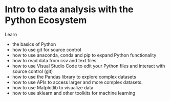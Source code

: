 # Intro  to data analysis with the Python Ecosystem

Learn

* the basics of Python
* how to use git for source control
* how to use anaconda, conda and pip to expand Python functionality
* how to read data from csv and text files 
* how to use Visual Studio Code to edit your Python files and interact with source control (git)
* how to use the Pandas library to explore complex datasets
* how to use APIs to access larger and more complex datasets. 
* how to use Matplotlib to visualize data.
* how to use sklearn and other toolkits for machine learning